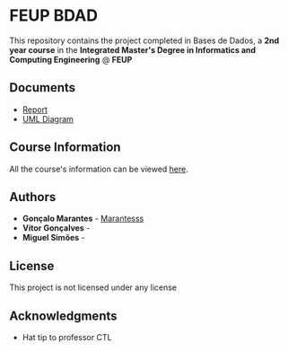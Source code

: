 # FEUP BDAD

This repository contains the project completed in Bases de Dados, a **2nd year course** in the **Integrated Master's Degree in Informatics and Computing Engineering** @ **FEUP**

## Documents

 * [Report](https://docs.google.com/document/d/12QI6yeYAEGx6i6vKfMbxFk_6U1X3NBmMS3kUi2Q_L10/edit)
 * [UML Diagram](https://www.lucidchart.com/documents/edit/55d226e3-ad5f-43d5-a541-d06471c47275/0?shared=true&)

## Course Information

All the course's information can be viewed [here](https://sigarra.up.pt/feup/pt/ucurr_geral.ficha_uc_view?pv_ocorrencia_id=419997).

## Authors

* **Gonçalo Marantes** - [Marantesss](https://github.com/Marantesss)
* **Vítor Gonçalves** - []()
* **Miguel Simões** - []()

## License

This project is not licensed under any license

## Acknowledgments

* Hat tip to professor CTL
